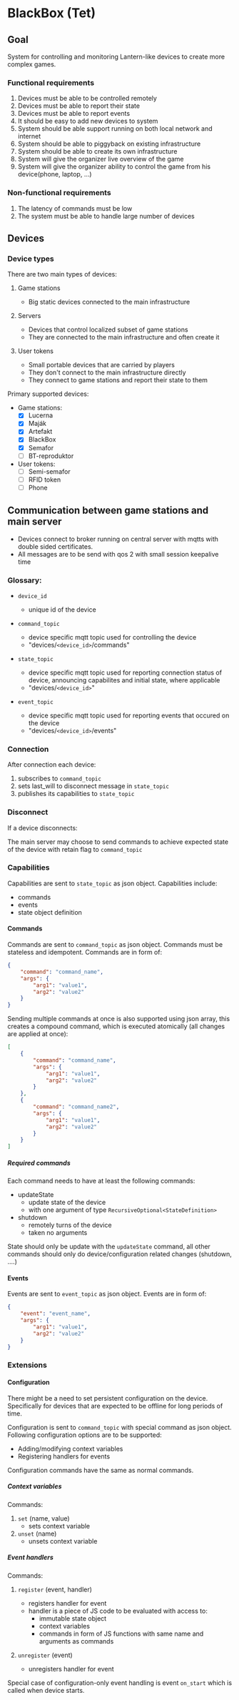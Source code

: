 # BlackBox (Tet)

## Goal

System for controlling and monitoring Lantern-like devices to create more complex games.

### Functional requirements
1. Devices must be able to be controlled remotely
2. Devices must be able to report their state
3. Devices must be able to report events
4. It should be easy to add new devices to system
5. System should be able support running on both local network and internet
6. System should be able to piggyback on existing infrastructure
7. System should be able to create its own infrastructure
8. System will give the organizer live overview of the game
9. System will give the organizer ability to control the game from his device(phone, laptop, ...)


### Non-functional requirements
1. The latency of commands must be low
2. The system must be able to handle large number of devices


## Devices

### Device types

There are two main types of devices:
1. Game stations
    - Big static devices connected to the main infrastructure

2. Servers
    - Devices that control localized subset of game stations
    - They are connected to the main infrastructure and often create it

3. User tokens
    - Small portable devices that are carried by players
    - They don't connect to the main infrastructure directly
    - They connect to game stations and report their state to them

Primary supported devices:
- Game stations:
    + [x] Lucerna
    + [x] Maják
    + [x] Artefakt
    + [x] BlackBox
    + [x] Semafor
    + [ ] BT-reproduktor

- User tokens:
    + [ ] Semi-semafor
    + [ ] RFID token
    + [ ] Phone

## Communication between game stations and main server

- Devices connect to broker running on central server with mqtts with double sided certificates.
- All messages are to be send with qos 2 with small session keepalive time

### Glossary:
- `device_id`
    + unique id of the device

- `command_topic`
    + device specific mqtt topic used for controlling the device
    + "devices/`<device_id>`/commands"

- `state_topic`
    + device specific mqtt topic used for reporting connection status of device, announcing capabilites and initial state, where applicable
    + "devices/`<device_id>`"

- `event_topic`
    + device specific mqtt topic used for reporting events that occured on the device
    + "devices/`<device_id>`/events"

### Connection

After connection each device:

1. subscribes to `command_topic`
2. sets last_will to disconnect message in `state_topic`
3. publishes its capabilities to `state_topic`

### Disconnect

If a device disconnects:

The main server may choose to send commands to achieve expected state of the device with retain flag to `command_topic`

### Capabilities

Capabilities are sent to `state_topic` as json object.
Capabilities include:
+ commands
+ events
+ state object definition

#### Commands

Commands are sent to `command_topic` as json object.
Commands must be stateless and idempotent.
Commands are in form of:
```json
{
    "command": "command_name",
    "args": {
        "arg1": "value1",
        "arg2": "value2"
    }
}
```

Sending multiple commands at once is also supported using json array, this creates a compound command, which is executed atomically (all changes are applied at once):
```json
[
    {
        "command": "command_name",
        "args": {
            "arg1": "value1",
            "arg2": "value2"
        }
    },
    {
        "command": "command_name2",
        "args": {
            "arg1": "value1",
            "arg2": "value2"
        }
    }
]
```

##### Required commands

Each command needs to have at least the following commands:
- updateState
    + update state of the device
    + with one argument of type `RecursiveOptional<StateDefinition>`
- shutdown
    + remotely turns of the device
    + taken no arguments

State should only be update with the `updateState` command, all other commands should only do device/configuration related changes (shutdown, ....)

#### Events

Events are sent to `event_topic` as json object.
Events are in form of:
```json
{
    "event": "event_name",
    "args": {
        "arg1": "value1",
        "arg2": "value2"
    }
}
```

### Extensions

#### Configuration

There might be a need to set persistent configuration on the device.
Specifically for devices that are expected to be offline for long periods of time.

Configuration is sent to `command_topic` with special command as json object.
Following configuration options are to be supported:
- Adding/modifying context variables
- Registering handlers for events

Configuration commands have the same as normal commands.

##### Context variables
Commands:
1. `set` (name, value)
    - sets context variable
2. `unset` (name)
    - unsets context variable

##### Event handlers
Commands:
1. `register` (event, handler)
    - registers handler for event
    - handler is a piece of JS code to be evaluated with access to:
        + immutable state object
        + context variables
        + commands in form of JS functions with same name and arguments as commands

2. `unregister` (event)
    - unregisters handler for event

Special case of configuration-only event handling is event `on_start` which is called when device starts.
